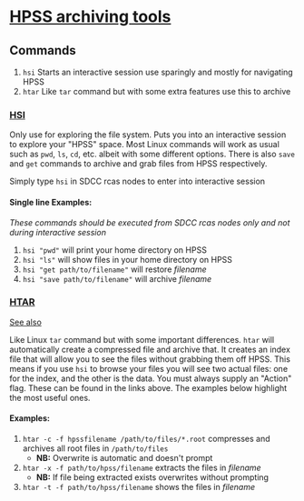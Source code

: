 # [HPSS archiving tools](https://www.sdcc.bnl.gov/services/storage-services/hpss/hpss-archiving-tools)

## Commands
1. `hsi` Starts an interactive session use sparingly and mostly for navigating HPSS
2. `htar` Like `tar` command but with some extra features use this to archive

### [HSI](https://www.racf.bnl.gov/Facility/HPSS/Documentation/HSI/)

Only use for exploring the file system. Puts you into an interactive session to explore your "HPSS" space. Most Linux commands will work as usual such as `pwd`, `ls`, `cd`, etc. albeit with some different options. There is also `save` and `get` commands to archive and grab files from HPSS respectively.

Simply type `hsi` in SDCC rcas nodes to enter into interactive session

#### Single line Examples:
*These commands should be executed from SDCC rcas nodes only and not during interactive session*

1. `hsi "pwd"` will print your home directory on HPSS  
2. `hsi "ls"` will show files in your home directory on HPSS
3. `hsi "get path/to/filename"` will restore *filename*
4. `hsi "save path/to/filename"` will archive *filename*

### [HTAR](https://www.sdcc.bnl.gov/sites/default/files/2021-09/htar.txt)
[See also](https://drupal.star.bnl.gov/STAR/comp/sofi/hpss/htar)

Like Linux `tar` command but with some important differences. `htar` will automatically create a compressed file and archive that. It creates an index file that will allow you to see the files without grabbing them off HPSS. This means if you use `hsi` to browse your files you will see two actual files: one for the index, and the other is the data. You must always supply an "Action" flag. These can be found in the links above. The examples below highlight the most useful ones.

#### Examples:
1. `htar -c -f hpssfilename /path/to/files/*.root` compresses and archives all root files in `/path/to/files`  
    - __NB:__ Overwrite is automatic and doesn't prompt
2. `htar -x -f path/to/hpss/filename` extracts the files in *filename*  
    - __NB:__ If file being extracted exists overwrites without prompting  
3. `htar -t -f path/to/hpss/filename` shows the files in *filename*
